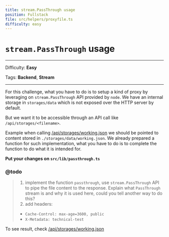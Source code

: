 ```yaml
---
title: stream.PassThrough usage
position: Fullstack
file: src/helpers/proxyfile.ts
difficulty: easy
---
```


# `stream.PassThrough` usage

---

Difficulty: **Easy**

Tags: **Backend**, **Stream**

---

For this challenge, what you have to do is to setup a kind of proxy by leveraging on `stream.PassThrough` API provided by `node`. We have an internal storage in `storages/data` which is not exposed over the HTTP server by default.

But we want it to be accessible through an API call like `/api/storages/<filename>`.

Example when calling [/api/storages/working.json](/api/storages/working.json) we should be pointed to content stored in `./storages/data/working.json`. We already prepared a function for such implementation, what you have to do is to complete the function to do what it is intended for.

**Put your changes on `src/lib/passthrough.ts`**

### @todo

> 1. implement the function `passthrough`, use `stream.PassThrough` API to pipe the file content to the response. Explain what `PassThrough` stream is and why it is used here, could you tell another way to do this?
> 2. add headers:
>  * `Cache-Control: max-age=3600, public`
>  * `X-Metadata: technical-test`

To see result, check [/api/storages/working.json](/api/storages/working.json)
